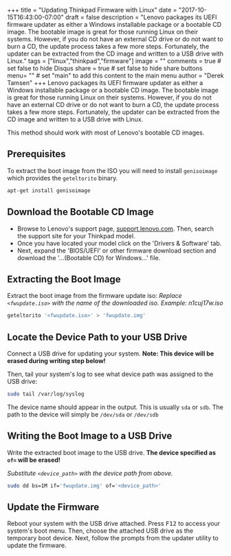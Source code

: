 +++
title = "Updating Thinkpad Firmware with Linux"
date = "2017-10-15T16:43:00-07:00"
draft = false
description = "Lenovo packages its UEFI firmware updater as either a Windows installable package or a bootable CD image. The bootable image is great for those running Linux on their systems. However, if you do not have an external CD drive or do not want to burn a CD, the update process takes a few more steps. Fortunately, the updater can be extracted from the CD image and written to a USB drive with Linux."
tags = ["linux","thinkpad","firmware"]
image = ""
comments = true	# set false to hide Disqus
share = true	# set false to hide share buttons
menu= ""		# set "main" to add this content to the main menu
author = "Derek Tamsen"
+++
Lenovo packages its UEFI firmware updater as either a Windows installable package or a bootable CD image. The bootable image is great for those running Linux on their systems. However, if you do not have an external CD drive or do not want to burn a CD, the update process takes a few more steps. Fortunately, the updater can be extracted from the CD image and written to a USB drive with Linux.

This method should work with most of Lenovo's bootable CD images.

## Prerequisites
To extract the boot image from the ISO you will need to install `genisoimage` which provides the `geteltorito` binary.
```bash
apt-get install genisoimage
```

## Download the Bootable CD Image
- Browse to Lenovo's support page, [support.lenovo.com](https://support.lenovo.com). Then, search the support site for your Thinkpad model.
- Once you have located your model click on the 'Drivers & Software' tab.
- Next, expand the 'BIOS/UEFI' or other firmware download section and download the '...(Bootable CD) for Windows...' file.

## Extracting the Boot Image
Extract the boot image from the firmware update iso:
_Replace `<fwupdate.iso>` with the name of the downloaded iso. Example: n1cuj17w.iso_
```bash
geteltorito '<fwupdate.iso>' > 'fwupdate.img'
```

## Locate the Device Path to your USB Drive
Connect a USB drive for updating your system. **Note: This device will be erased during writing step below!**

Then, tail your system's log to see what device path was assigned to the USB drive:
```bash
sudo tail /var/log/syslog
```

The device name should appear in the output. This is usually `sda` or `sdb`. The path to the device will simply be `/dev/sda` or `/dev/sdb`

## Writing the Boot Image to a USB Drive
Write the extracted boot image to the USB drive. **The device specified as `of=` will be erased!**

_Substitute `<device_path>` with the device path from above._
```bash
sudo dd bs=1M if='fwupdate.img' of='<device_path>'
```

## Update the Firmware
Reboot your system with the USB drive attached. Press <kbd>F12</kbd> to access your system's boot menu. Then, choose the attached USB drive as the temporary boot device. Next, follow the prompts from the updater utility to update the firmware.
